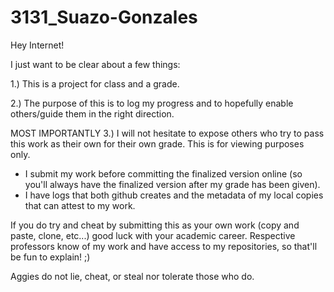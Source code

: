 # 3131_Suazo-Gonzales

Hey Internet!

I just want to be clear about a few things:

1.) This is a project for class and a grade.

2.) The purpose of this is to log my progress and to hopefully enable others/guide them in the right direction.

MOST IMPORTANTLY
3.) I will not hesitate to expose others who try to pass this work as their own for their own grade. This is for viewing purposes only.
  - I submit my work before committing the finalized version online (so you'll always have the finalized version after my grade has been given).
  - I have logs that both github creates and the metadata of my local copies that can attest to my work.
  
  If you do try and cheat by submitting this as your own work (copy and paste, clone, etc...) good luck with your academic career.
  Respective professors know of my work and have access to my repositories, so that'll be fun to explain! ;)
  
  Aggies do not lie, cheat, or steal nor tolerate those who do. 
